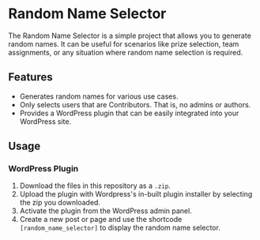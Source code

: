 # Random Name Selector

The Random Name Selector is a simple project that allows you to generate random names. It can be useful for scenarios like prize selection, team assignments, or any situation where random name selection is required.

## Features

- Generates random names for various use cases.
- Only selects users that are Contributors. That is, no admins or authors.
- Provides a WordPress plugin that can be easily integrated into your WordPress site.

## Usage

### WordPress Plugin

1. Download the files in this repository as a `.zip`.
2. Upload the plugin with Wordpress's in-built plugin installer by selecting the zip you downloaded.
3. Activate the plugin from the WordPress admin panel.
4. Create a new post or page and use the shortcode `[random_name_selector]` to display the random name selector.
